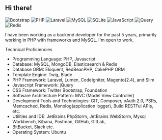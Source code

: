 ## Hi there!

![Bootstrap](https://camo.githubusercontent.com/60b100ed24eed2218449443089cb48c13f82cbe5f603541e15aac4aa3dce5a8f/68747470733a2f2f696d672e736869656c64732e696f2f62616467652f426f6f7473747261702d3536334437433f7374796c653d666c61742d737175617265266c6f676f3d626f6f747374726170266c6f676f436f6c6f723d7768697465)
![PHP](https://camo.githubusercontent.com/533802c4efc60b28f0ba8348f1ff5ed189e9d0ccda54e5630cf675c65b707aee/68747470733a2f2f696d672e736869656c64732e696f2f62616467652f5048502d3737374242343f7374796c653d666c61742d737175617265266c6f676f3d706870266c6f676f436f6c6f723d7768697465)
![Laravel](https://camo.githubusercontent.com/28cc2dbbcac16f416e78381affec916d6a9eedeeaf2b7cf48636e192a3bcbd34/68747470733a2f2f696d672e736869656c64732e696f2f62616467652f4c61726176656c2d4646324432303f7374796c653d666c61742d737175617265266c6f676f3d6c61726176656c266c6f676f436f6c6f723d7768697465)
![MySQL](https://camo.githubusercontent.com/7e9414b9c5a7fda152de61f7abde184a14a97966959edab846c027060b9b04f9/68747470733a2f2f696d672e736869656c64732e696f2f62616467652f4d7953514c2d3030354338343f7374796c653d666c61742d737175617265266c6f676f3d6d7973716c266c6f676f436f6c6f723d7768697465)
![SQLite](https://camo.githubusercontent.com/07a48b359a01ddcfa4f7e8f0a1038733789aa908b39165c5c0921e421f1cd626/68747470733a2f2f696d672e736869656c64732e696f2f62616467652f53514c6974652d3037343035453f7374796c653d666c61742d737175617265266c6f676f3d73716c697465266c6f676f436f6c6f723d7768697465)
![JavaScript](https://camo.githubusercontent.com/d7d0f5ef713c40161bd3f23076ce9e4efcfeecfabbb8661dba7e9f3971c3fc1f/68747470733a2f2f696d672e736869656c64732e696f2f62616467652f4a6176615363726970742d4637444631453f7374796c653d666c61742d737175617265266c6f676f3d6a617661736372697074266c6f676f436f6c6f723d626c61636b)
![jQuery](https://camo.githubusercontent.com/b7d88da17ae845a4e2140a1b089f3a01e9d65aa2611e57c44975b7da2b5d0ea0/68747470733a2f2f696d672e736869656c64732e696f2f62616467652f6a51756572792d3037363941443f7374796c653d666c61742d737175617265266c6f676f3d6a7175657279266c6f676f436f6c6f723d7768697465)
![Redis](https://camo.githubusercontent.com/767482659083bec220ab2ce18d86f01a799f7454f35040edd4baf38f1dac4a40/68747470733a2f2f696d672e736869656c64732e696f2f62616467652f72656469732d2532334444303033312e7376673f267374796c653d666c61742d737175617265266c6f676f3d7265646973266c6f676f436f6c6f723d7768697465)

I have been working as a backend developer for the past 5 years, primarily working in PHP with frameworks and MySQL. I'm open to work.

Technical Proficiencies
- Programming Language: PHP, Javascript
- Database: MySQL, MongoDB, Elasticsearch & Redis
- Database ORM: Eloquent, RedBeanPHP, CakePHP ORM
- Template Engine: Twig, Blade
- PHP Framework: Laravel, Lumen, CodeIgniter, Magento(2.4), and Slim
- Javascript Framework: jQuery
- CSS Framework: Twitter Bootstrap, Foundation
- Software Architecture Pattern: MVC (Model View Controller)
- Development Tools and Technologies: GIT, Composer, oAuth 2.0, PSRs, Memcached, Redis, Monolog(application logger), Build RESTFul APIs, etc.
- Utilities and IDE: JetBrains PhpStorm, JetBrains WebStorm, Mysql Workbench, Kibana, Postman, GitHub, GitLab,
- BitBucket, Slack etc.
- Operating System: Ubuntu

